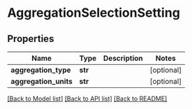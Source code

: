 # AggregationSelectionSetting

## Properties
Name | Type | Description | Notes
------------ | ------------- | ------------- | -------------
**aggregation_type** | **str** |  | [optional] 
**aggregation_units** | **str** |  | [optional] 

[[Back to Model list]](../README.md#documentation-for-models) [[Back to API list]](../README.md#documentation-for-api-endpoints) [[Back to README]](../README.md)

